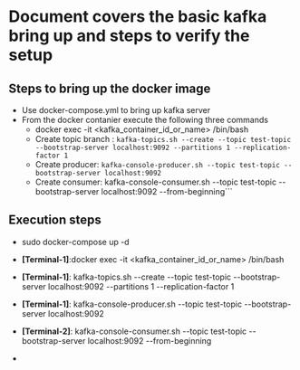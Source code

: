 # Document covers the basic kafka bring up and steps to verify the setup

## Steps to bring up the docker image
* Use docker-compose.yml to bring up kafka server
* From the docker contanier execute the following three commands
    - docker exec -it <kafka_container_id_or_name> /bin/bash
    - Create topic branch : ```kafka-topics.sh --create --topic test-topic --bootstrap-server localhost:9092 --partitions 1 --replication-factor 1```
    - Create producer: ```kafka-console-producer.sh --topic test-topic --bootstrap-server localhost:9092```
    - Create consumer: kafka-console-consumer.sh --topic test-topic --bootstrap-server localhost:9092 --from-beginning```

## Execution steps
* sudo docker-compose up -d
* **[Terminal-1]**:docker exec -it <kafka_container_id_or_name> /bin/bash
* **[Terminal-1]**: kafka-topics.sh --create --topic test-topic --bootstrap-server localhost:9092 --partitions 1 --replication-factor 1
* **[Terminal-1]**: kafka-console-producer.sh --topic test-topic --bootstrap-server localhost:9092
* **[Terminal-2]**: kafka-console-consumer.sh --topic test-topic --bootstrap-server localhost:9092 --from-beginning

* 





